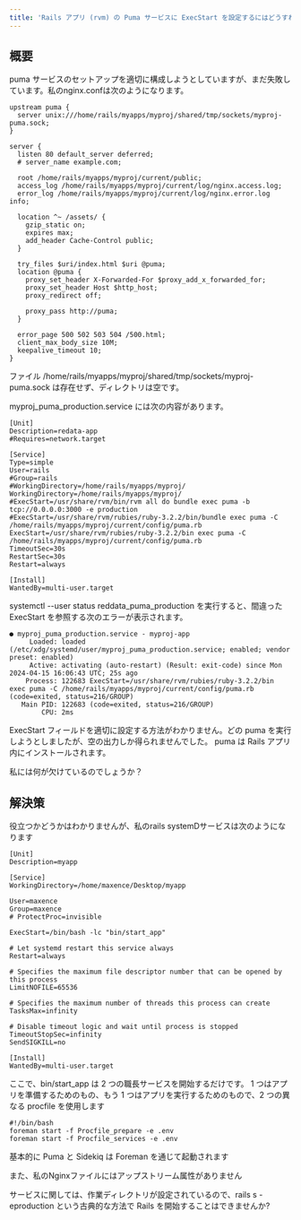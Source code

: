 ```yaml
---
title: 'Rails アプリ (rvm) の Puma サービスに ExecStart を設定するにはどうすればよいですか?'
---
```


## 概要
puma サービスのセットアップを適切に構成しようとしていますが、まだ失敗しています。私のnginx.confは次のようになります。

```
upstream puma {
  server unix:///home/rails/myapps/myproj/shared/tmp/sockets/myproj-puma.sock;
}

server {
  listen 80 default_server deferred;
  # server_name example.com;

  root /home/rails/myapps/myproj/current/public;
  access_log /home/rails/myapps/myproj/current/log/nginx.access.log;
  error_log /home/rails/myapps/myproj/current/log/nginx.error.log info;

  location ^~ /assets/ {
    gzip_static on;
    expires max;
    add_header Cache-Control public;
  }

  try_files $uri/index.html $uri @puma;
  location @puma {
    proxy_set_header X-Forwarded-For $proxy_add_x_forwarded_for;
    proxy_set_header Host $http_host;
    proxy_redirect off;

    proxy_pass http://puma;
  }

  error_page 500 502 503 504 /500.html;
  client_max_body_size 10M;
  keepalive_timeout 10;
}

```
ファイル /home/rails/myapps/myproj/shared/tmp/sockets/myproj-puma.sock は存在せず、ディレクトリは空です。

myproj_puma_production.service には次の内容があります。

```
[Unit]
Description=redata-app
#Requires=network.target

[Service]
Type=simple
User=rails
#Group=rails
#WorkingDirectory=/home/rails/myapps/myproj/
WorkingDirectory=/home/rails/myapps/myproj/
#ExecStart=/usr/share/rvm/bin/rvm all do bundle exec puma -b tcp://0.0.0.0:3000 -e production
#ExecStart=/usr/share/rvm/rubies/ruby-3.2.2/bin/bundle exec puma -C /home/rails/myapps/myproj/current/config/puma.rb
ExecStart=/usr/share/rvm/rubies/ruby-3.2.2/bin exec puma -C /home/rails/myapps/myproj/current/config/puma.rb
TimeoutSec=30s
RestartSec=30s
Restart=always

[Install]
WantedBy=multi-user.target

```
systemctl --user status reddata_puma_production を実行すると、間違った ExecStart を参照する次のエラーが表示されます。

```
● myproj_puma_production.service - myproj-app
     Loaded: loaded (/etc/xdg/systemd/user/myproj_puma_production.service; enabled; vendor preset: enabled)
     Active: activating (auto-restart) (Result: exit-code) since Mon 2024-04-15 16:06:43 UTC; 25s ago
    Process: 122683 ExecStart=/usr/share/rvm/rubies/ruby-3.2.2/bin exec puma -C /home/rails/myapps/myproj/current/config/puma.rb (code=exited, status=216/GROUP)
   Main PID: 122683 (code=exited, status=216/GROUP)
        CPU: 2ms

```
ExecStart フィールドを適切に設定する方法がわかりません。どの puma を実行しようとしましたが、空の出力しか得られませんでした。 puma は Rails アプリ内にインストールされます。

私には何が欠けているのでしょうか？

## 解決策
役立つかどうかはわかりませんが、私のrails systemDサービスは次のようになります

```
[Unit]
Description=myapp

[Service]
WorkingDirectory=/home/maxence/Desktop/myapp

User=maxence
Group=maxence
# ProtectProc=invisible

ExecStart=/bin/bash -lc "bin/start_app"

# Let systemd restart this service always
Restart=always

# Specifies the maximum file descriptor number that can be opened by this process
LimitNOFILE=65536

# Specifies the maximum number of threads this process can create
TasksMax=infinity

# Disable timeout logic and wait until process is stopped
TimeoutStopSec=infinity
SendSIGKILL=no

[Install]
WantedBy=multi-user.target

```
ここで、bin/start_app は 2 つの職長サービスを開始するだけです。 1 つはアプリを準備するためのもの、もう 1 つはアプリを実行するためのもので、2 つの異なる procfile を使用します

```
#!/bin/bash
foreman start -f Procfile_prepare -e .env
foreman start -f Procfile_services -e .env

```
基本的に Puma と Sidekiq は Foreman を通じて起動されます

また、私のNginxファイルにはアップストリーム属性がありません

サービスに関しては、作業ディレクトリが設定されているので、rails s -eproduction という古典的な方法で Rails を開始することはできませんか?

